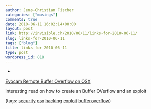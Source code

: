```yaml
---
author: Jens-Christian Fischer
categories: ["musings"]
comments: true
date: 2010-06-11 16:02:14+00:00
layout: post
link: http://invisible.ch/2010/06/11/links-for-2010-06-11/
slug: links-for-2010-06-11
tags: ["blog"]
title: links for 2010-06-11
type: post
wordpress_id: 818
---
```


  * 
                

[Evocam Remote Buffer Overflow on OSX](http://www.offensive-security.com/vulndev/evocam-remote-buffer-overflow-on-osx/)


                

interesting read on how to create an Buffer OVerflow and an exploit


                

(tags: [security](http://delicious.com/jaycee/security) [osx](http://delicious.com/jaycee/osx) [hacking](http://delicious.com/jaycee/hacking) [exploit](http://delicious.com/jaycee/exploit) [bufferoverflow](http://delicious.com/jaycee/bufferoverflow))


            
